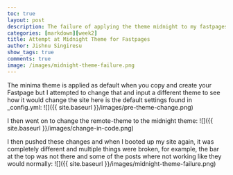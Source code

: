 ```yaml
---
toc: true
layout: post
description: The failure of applying the theme midnight to my fastpages
categories: [markdown][week2]
title: Attempt at Midnight Theme for Fastpages
author: Jishnu Singiresu
show_tags: true
comments: true
image: /images/midnight-theme-failure.png
---
```

The minima theme is applied as default when you copy and create your Fastpage but I attempted to change that and input a different theme to see how it would change the site here is the default settings found in _config.yml: 
![]({{ site.baseurl }}/images/pre-theme-change.png)

I then went on to change the remote-theme to the midnight theme:
![]({{ site.baseurl }}/images/change-in-code.png)

I then pushed these changes and when I booted up my site again, it was completely different and multiple things were broken, for example, the bar at the top was not there and some of the posts where not working like they would normally: 
![]({{ site.baseurl }}/images/midnight-theme-failure.png)